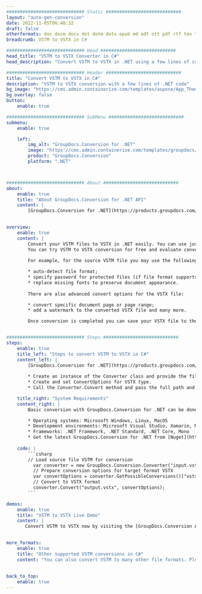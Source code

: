 ```yaml
---
############################# Static ############################
layout: "auto-gen-conversion"
date: 2022-11-05T06:48:32
draft: false
otherformats: doc docm docx dot dotm dotx epub md odt ott pdf rtf tex txt vdx vsdm vsdx vssm vssx vstm vstx vsx vtx xps
breadcrumb: VSTM to VSTX in C#

############################# Head ############################
head_title: "VSTM to VSTX Converter in C#"
head_description: "Convert VSTM to VSTX in .NET using a few lines of code. Use the GroupDocs Document Conversion API to convert over 160 file formats."

############################# Header ############################
title: "Convert VSTM to VSTX in C#"
description: "VSTM to VSTX conversion with a few lines of .NET code"
bg_image: "https://cms.admin.containerize.com/templates/aspose/App_Themes/V3/images/bg/header1.png"
bg_overlay: false
button:
    enable: true

############################# SubMenu ############################
submenu:
    enable: true

    left:
        img_alt: "GroupDocs.Conversion for .NET"
        image: "https://cms.admin.containerize.com/templates/groupdocs/images/product-logos/90x90-noborder/groupdocs-conversion-net.png"
        product: "GroupDocs.Conversion"
        platform: ".NET"



############################# About ############################
about:
    enable: true
    title: "About GroupDocs.Conversion for .NET API"
    content: |
        [GroupDocs.Conversion for .NET](https://products.groupdocs.com/conversion/net/) can be used to convert Microsoft Word, Excel, PowerPoint, PDF, Visio and other formats. GroupDocs.Conversion is a standalone API that is suitable for back-end and internal systems where high performance is required. It does not depend on any software such as Microsoft or Open Office.
    

overview:
    enable: true
    content: |
        Convert your VSTM files to VSTX in .NET easily. You can use just a couple of C# code lines in any platform of your choice like - Windows, Linux, macOS.
        You can try VSTM to VSTX conversion for free and evaluate conversion results quality.  Along with simple file conversion scenarios you can try more advanced options for loading source VSTM file and for saving output VSTX result. 
        
        For example, for the source VSTM file you may use the following load options:

        * auto-detect file format;
        * specify password for protected files (if file format supports it);
        * replace missing fonts to preserve document appearance.
        
        There are also advanced convert options for the VSTX file:

        * convert specific document page or page range;
        * add a watermark to the converted VSTX file and many more.

        Once conversion is completed you can save your VSTX file to the local file path or any third-party storage like FTP, Amazon S3, Google Drive, Dropbox etc. Please note - to convert VSTM to VSTX there is no need for any additional software installed - like MS Office, Open Office, Adobe Acrobat Reader etc.


############################# Steps ############################
steps:
    enable: true
    title_left: "Steps to convert VSTM to VSTX in C#"
    content_left: |
        [GroupDocs.Conversion for .NET](https://products.groupdocs.com/conversion/net/) makes it easy for developers to convert a VSTM file to VSTX with a few lines of code.
        
        * Create an instance of the Converter class and provide the file VSTM with the full path
        * Create and set ConvertOptions for VSTX type.
        * Call the Converter.Convert method and pass the full path and format (VSTX) as a parameter

    title_right: "System Requirements"
    content_right: |
        Basic conversion with GroupDocs.Conversion for .NET can be done in just a few simple steps. Our APIs are supported on all major platforms and operating systems. Before executing the code below, make sure you have the following prerequisites installed on your system.

        * Operating systems: Microsoft Windows, Linux, MacOS
        * Development environments: Microsoft Visual Studio, Xamarin, MonoDevelop
        * Frameworks: .NET Framework, .NET Standard, .NET Core, Mono
        * Get the latest GroupDocs.Conversion for .NET from [Nuget](https://www.nuget.org/packages/groupdocs.conversion)
         
    code: |
        ```csharp    
        // Load source file VSTM for conversion
          var converter = new GroupDocs.Conversion.Converter("input.vstm");
          // Prepare conversion options for target format VSTX
          var convertOptions = converter.GetPossibleConversions()["vstx"].ConvertOptions;
          // Convert to VSTX format
          converter.Convert("output.vstx", convertOptions);
        ```

demos:
    enable: true
    title: "VSTM to VSTX Live Demo"
    content: |
       Convert VSTM to VSTX now by visiting the [GroupDocs.Conversion App](https://products.groupdocs.app/conversion/family) website. Online demo has the following advantages
          

more_formats:
    enable: true
    title: "Other supported VSTM conversions in C#"
    content: "You can also convert VSTM to many other file formats. Please see the list below."
       
       
back_to_top:
    enable: true
---
```

